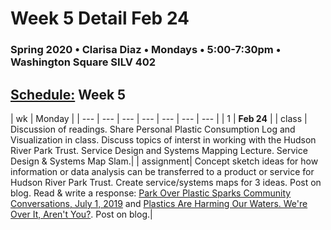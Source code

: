 # Week 5 Detail Feb 24

### Spring 2020 • Clarisa Diaz • Mondays • 5:00-7:30pm • Washington Square SILV 402

## [Schedule:](./) Week 5

| wk | Monday |
| --- | --- | --- | --- | --- | --- | --- |
| 1 | **Feb 24** |
| class | Discussion of readings. Share Personal Plastic Consumption Log and Visualization in class. Discuss topics of interst in working with the Hudson River Park Trust. Service Design and Systems Mapping Lecture. Service Design & Systems Map Slam.| 
| assignment| Concept sketch ideas for how information or data analysis can be transferred to a product or service for Hudson River Park Trust. Create service/systems maps for 3 ideas. Post on blog. Read & write a response: [Park Over Plastic Sparks Community Conversations, July 1, 2019](https://hudsonriverpark.org/news-and-updates/park-over-plastic-sparks-community-conversations) and [Plastics Are Harming Our Waters. We're Over It, Aren't You?](https://hudsonriverpark.org/sustainability/park-over-plastic). Post on blog.| 
